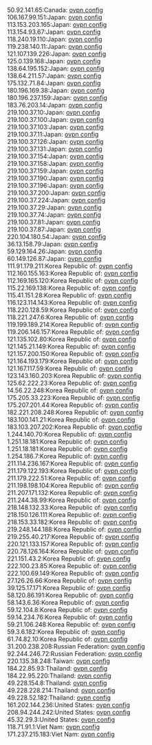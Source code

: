 50.92.141.65:Canada: [ovpn config](vpn/50_92_141_65.ovpn)  
106.167.99.151:Japan: [ovpn config](vpn/106_167_99_151.ovpn)  
113.153.203.165:Japan: [ovpn config](vpn/113_153_203_165.ovpn)  
113.154.93.67:Japan: [ovpn config](vpn/113_154_93_67.ovpn)  
118.240.19.110:Japan: [ovpn config](vpn/118_240_19_110.ovpn)  
119.238.140.11:Japan: [ovpn config](vpn/119_238_140_11.ovpn)  
121.107.139.226:Japan: [ovpn config](vpn/121_107_139_226.ovpn)  
125.0.139.168:Japan: [ovpn config](vpn/125_0_139_168.ovpn)  
138.64.195.152:Japan: [ovpn config](vpn/138_64_195_152.ovpn)  
138.64.211.57:Japan: [ovpn config](vpn/138_64_211_57.ovpn)  
175.132.71.84:Japan: [ovpn config](vpn/175_132_71_84.ovpn)  
180.196.169.38:Japan: [ovpn config](vpn/180_196_169_38.ovpn)  
180.196.237.159:Japan: [ovpn config](vpn/180_196_237_159.ovpn)  
183.76.203.14:Japan: [ovpn config](vpn/183_76_203_14.ovpn)  
219.100.37.10:Japan: [ovpn config](vpn/219_100_37_10.ovpn)  
219.100.37.100:Japan: [ovpn config](vpn/219_100_37_100.ovpn)  
219.100.37.103:Japan: [ovpn config](vpn/219_100_37_103.ovpn)  
219.100.37.11:Japan: [ovpn config](vpn/219_100_37_11.ovpn)  
219.100.37.126:Japan: [ovpn config](vpn/219_100_37_126.ovpn)  
219.100.37.131:Japan: [ovpn config](vpn/219_100_37_131.ovpn)  
219.100.37.154:Japan: [ovpn config](vpn/219_100_37_154.ovpn)  
219.100.37.158:Japan: [ovpn config](vpn/219_100_37_158.ovpn)  
219.100.37.159:Japan: [ovpn config](vpn/219_100_37_159.ovpn)  
219.100.37.190:Japan: [ovpn config](vpn/219_100_37_190.ovpn)  
219.100.37.196:Japan: [ovpn config](vpn/219_100_37_196.ovpn)  
219.100.37.200:Japan: [ovpn config](vpn/219_100_37_200.ovpn)  
219.100.37.224:Japan: [ovpn config](vpn/219_100_37_224.ovpn)  
219.100.37.29:Japan: [ovpn config](vpn/219_100_37_29.ovpn)  
219.100.37.74:Japan: [ovpn config](vpn/219_100_37_74.ovpn)  
219.100.37.81:Japan: [ovpn config](vpn/219_100_37_81.ovpn)  
219.100.37.87:Japan: [ovpn config](vpn/219_100_37_87.ovpn)  
220.104.180.54:Japan: [ovpn config](vpn/220_104_180_54.ovpn)  
36.13.158.79:Japan: [ovpn config](vpn/36_13_158_79.ovpn)  
59.129.164.26:Japan: [ovpn config](vpn/59_129_164_26.ovpn)  
60.149.126.87:Japan: [ovpn config](vpn/60_149_126_87.ovpn)  
111.91.179.211:Korea Republic of: [ovpn config](vpn/111_91_179_211.ovpn)  
112.160.155.163:Korea Republic of: [ovpn config](vpn/112_160_155_163.ovpn)  
112.169.165.120:Korea Republic of: [ovpn config](vpn/112_169_165_120.ovpn)  
115.22.169.138:Korea Republic of: [ovpn config](vpn/115_22_169_138.ovpn)  
115.41.151.28:Korea Republic of: [ovpn config](vpn/115_41_151_28.ovpn)  
116.123.114.143:Korea Republic of: [ovpn config](vpn/116_123_114_143.ovpn)  
118.220.128.59:Korea Republic of: [ovpn config](vpn/118_220_128_59.ovpn)  
118.221.247.6:Korea Republic of: [ovpn config](vpn/118_221_247_6.ovpn)  
119.199.189.214:Korea Republic of: [ovpn config](vpn/119_199_189_214.ovpn)  
119.206.146.157:Korea Republic of: [ovpn config](vpn/119_206_146_157.ovpn)  
121.135.102.80:Korea Republic of: [ovpn config](vpn/121_135_102_80.ovpn)  
121.145.21.149:Korea Republic of: [ovpn config](vpn/121_145_21_149.ovpn)  
121.157.200.150:Korea Republic of: [ovpn config](vpn/121_157_200_150.ovpn)  
121.164.193.179:Korea Republic of: [ovpn config](vpn/121_164_193_179.ovpn)  
121.167.117.59:Korea Republic of: [ovpn config](vpn/121_167_117_59.ovpn)  
123.143.160.203:Korea Republic of: [ovpn config](vpn/123_143_160_203.ovpn)  
125.62.222.23:Korea Republic of: [ovpn config](vpn/125_62_222_23.ovpn)  
14.56.22.248:Korea Republic of: [ovpn config](vpn/14_56_22_248.ovpn)  
175.205.33.223:Korea Republic of: [ovpn config](vpn/175_205_33_223.ovpn)  
175.207.201.44:Korea Republic of: [ovpn config](vpn/175_207_201_44.ovpn)  
182.221.208.248:Korea Republic of: [ovpn config](vpn/182_221_208_248.ovpn)  
183.100.141.21:Korea Republic of: [ovpn config](vpn/183_100_141_21.ovpn)  
183.103.207.202:Korea Republic of: [ovpn config](vpn/183_103_207_202.ovpn)  
1.244.140.70:Korea Republic of: [ovpn config](vpn/1_244_140_70.ovpn)  
1.251.18.181:Korea Republic of: [ovpn config](vpn/1_251_18_181.ovpn)  
1.251.18.181:Korea Republic of: [ovpn config](vpn/1_251_18_181.ovpn)  
1.254.186.7:Korea Republic of: [ovpn config](vpn/1_254_186_7.ovpn)  
211.114.236.167:Korea Republic of: [ovpn config](vpn/211_114_236_167.ovpn)  
211.179.122.193:Korea Republic of: [ovpn config](vpn/211_179_122_193.ovpn)  
211.179.222.51:Korea Republic of: [ovpn config](vpn/211_179_222_51.ovpn)  
211.198.198.104:Korea Republic of: [ovpn config](vpn/211_198_198_104.ovpn)  
211.207.171.132:Korea Republic of: [ovpn config](vpn/211_207_171_132.ovpn)  
211.244.38.99:Korea Republic of: [ovpn config](vpn/211_244_38_99.ovpn)  
218.148.132.33:Korea Republic of: [ovpn config](vpn/218_148_132_33.ovpn)  
218.150.126.111:Korea Republic of: [ovpn config](vpn/218_150_126_111.ovpn)  
218.153.33.182:Korea Republic of: [ovpn config](vpn/218_153_33_182.ovpn)  
219.248.144.188:Korea Republic of: [ovpn config](vpn/219_248_144_188.ovpn)  
219.255.40.217:Korea Republic of: [ovpn config](vpn/219_255_40_217.ovpn)  
220.121.133.157:Korea Republic of: [ovpn config](vpn/220_121_133_157.ovpn)  
220.78.126.164:Korea Republic of: [ovpn config](vpn/220_78_126_164.ovpn)  
221.151.43.2:Korea Republic of: [ovpn config](vpn/221_151_43_2.ovpn)  
222.100.23.85:Korea Republic of: [ovpn config](vpn/222_100_23_85.ovpn)  
222.100.69.149:Korea Republic of: [ovpn config](vpn/222_100_69_149.ovpn)  
27.126.26.66:Korea Republic of: [ovpn config](vpn/27_126_26_66.ovpn)  
39.125.17.171:Korea Republic of: [ovpn config](vpn/39_125_17_171.ovpn)  
58.120.86.191:Korea Republic of: [ovpn config](vpn/58_120_86_191.ovpn)  
58.143.6.36:Korea Republic of: [ovpn config](vpn/58_143_6_36.ovpn)  
59.12.104.8:Korea Republic of: [ovpn config](vpn/59_12_104_8.ovpn)  
59.14.234.76:Korea Republic of: [ovpn config](vpn/59_14_234_76.ovpn)  
59.21.106.248:Korea Republic of: [ovpn config](vpn/59_21_106_248.ovpn)  
59.3.6.182:Korea Republic of: [ovpn config](vpn/59_3_6_182.ovpn)  
61.74.82.10:Korea Republic of: [ovpn config](vpn/61_74_82_10.ovpn)  
31.200.238.208:Russian Federation: [ovpn config](vpn/31_200_238_208.ovpn)  
92.244.246.72:Russian Federation: [ovpn config](vpn/92_244_246_72.ovpn)  
220.135.38.248:Taiwan: [ovpn config](vpn/220_135_38_248.ovpn)  
184.22.85.93:Thailand: [ovpn config](vpn/184_22_85_93.ovpn)  
184.22.95.220:Thailand: [ovpn config](vpn/184_22_95_220.ovpn)  
49.228.154.8:Thailand: [ovpn config](vpn/49_228_154_8.ovpn)  
49.228.228.214:Thailand: [ovpn config](vpn/49_228_228_214.ovpn)  
49.228.52.182:Thailand: [ovpn config](vpn/49_228_52_182.ovpn)  
161.202.144.236:United States: [ovpn config](vpn/161_202_144_236.ovpn)  
208.94.244.242:United States: [ovpn config](vpn/208_94_244_242.ovpn)  
45.32.29.3:United States: [ovpn config](vpn/45_32_29_3.ovpn)  
118.71.91.1:Viet Nam: [ovpn config](vpn/118_71_91_1.ovpn)  
171.237.215.183:Viet Nam: [ovpn config](vpn/171_237_215_183.ovpn)  
